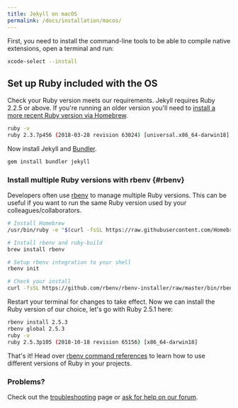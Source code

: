 ```yaml
---
title: Jekyll on macOS
permalink: /docs/installation/macos/
---
```


First, you need to install the command-line tools to be able to compile native extensions, open a terminal and run:

```sh
xcode-select --install
```

## Set up Ruby included with the OS

Check your Ruby version meets our requirements. Jekyll requires Ruby 2.2.5 or above. If you're running an older version you'll need to [install a more recent Ruby version via Homebrew](#homebrew).

```sh
ruby -v
ruby 2.3.7p456 (2018-03-28 revision 63024) [universal.x86_64-darwin18]
```

Now install Jekyll and [Bundler](/docs/ruby-101/#bundler).

```sh
gem install bundler jekyll
```

### Install multiple Ruby versions with rbenv {#rbenv}

Developers often use [rbenv](https://github.com/rbenv/rbenv) to manage multiple
Ruby versions. This can be useful if you want to run the same Ruby version used
by your colleagues/collaborators.

```sh
# Install Homebrew
/usr/bin/ruby -e "$(curl -fsSL https://raw.githubusercontent.com/Homebrew/install/master/install)"

# Install rbenv and ruby-build
brew install rbenv

# Setup rbenv integration to your shell
rbenv init

# Check your install
curl -fsSL https://github.com/rbenv/rbenv-installer/raw/master/bin/rbenv-doctor | bash
```

Restart your terminal for changes to take effect.
Now we can install the Ruby version of our choice, let's go with Ruby 2.5.1 here:

```sh
rbenv install 2.5.3
rbenv global 2.5.3
ruby -v
ruby 2.5.3p105 (2018-10-18 revision 65156) [x86_64-darwin18]
```

That's it! Head over [rbenv command references](https://github.com/rbenv/rbenv#command-reference) to learn how to use different versions of Ruby in your projects.

### Problems?

Check out the [troubleshooting](/docs/troubleshooting/) page or [ask for help on our forum](https://talk.jekyllrb.com).
